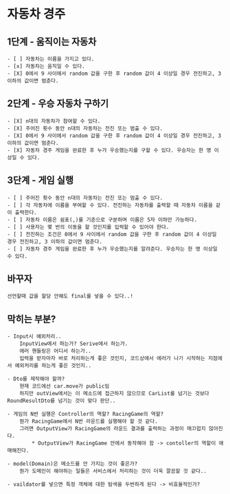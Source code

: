 # 자동차 경주

## 1단계 - 움직이는 자동차
    - [ ] 자동차는 이름을 가지고 있다.
    - [x] 자동차는 움직일 수 있다.
    - [X] 0에서 9 사이에서 random 값을 구한 후 random 값이 4 이상일 경우 전진하고, 3 이하의 값이면 멈춘다.

## 2단계 - 우승 자동차 구하기
    - [X] n대의 자동차가 참여할 수 있다.
    - [X] 주어진 횟수 동안 n대의 자동차는 전진 또는 멈출 수 있다.
    - [X] 0에서 9 사이에서 random 값을 구한 후 random 값이 4 이상일 경우 전진하고, 3 이하의 값이면 멈춘다.
    - [X] 자동차 경주 게임을 완료한 후 누가 우승했는지를 구할 수 있다. 우승자는 한 명 이상일 수 있다.

## 3단계 - 게임 실행
    - [ ] 주어진 횟수 동안 n대의 자동차는 전진 또는 멈출 수 있다.
    - [ ] 각 자동차에 이름을 부여할 수 있다. 전진하는 자동차를 출력할 때 자동차 이름을 같이 출력한다.
    - [ ] 자동차 이름은 쉼표(,)를 기준으로 구분하며 이름은 5자 이하만 가능하다.
    - [ ] 사용자는 몇 번의 이동을 할 것인지를 입력할 수 있어야 한다.
    - [ ] 전진하는 조건은 0에서 9 사이에서 random 값을 구한 후 random 값이 4 이상일 경우 전진하고, 3 이하의 값이면 멈춘다.
    - [ ] 자동차 경주 게임을 완료한 후 누가 우승했는지를 알려준다. 우승자는 한 명 이상일 수 있다.


## 바꾸자
    선언할때 값을 할당 안해도 final를 넣을 수 있다..! 

## 막히는 부분?
    - Input시 예외처리..
        InputView에서 하는가? Serive에서 하는가.
        에러 핸들링은 어디서 하는가..
        입력을 받자마자 바로 처리하는게 좋은 것인지, 코드상에서 에러가 나기 시작하는 지점에서 예외처리를 하는게 좋은 것인지..

    - Dto를 제작해야 할까?
        현재 코드에선 car.move가 public임
        하지만 outView에서는 이 메소드에 접근하지 않으므로 CarList를 넘기는 것보다 RoundResultDto를 넘기는 것이 맞다 판단..
    
    - 게임의 N번 실행은 Controller의 역할? RacingGame의 역할?
        뭔가 RacingGame에서 N번 라운드를 실행해야 할 것 같다.
        그러면 OutputView가 RacingGame의 라운드 결과를 출력하는 과정이 매끄럽지 않아진다.
            * OutputView가 RacingGame 안에서 동작해야 함 -> contoller의 역할이 애매해진다.

    - model(Domain)은 메소드를 안 가지는 것이 좋은가?
        뭔가 도메인이 해야하는 일들은 서비스에서 처리하는 것이 더욱 깔끔할 것 같다..

    - vaildator를 넣으면 특정 객체에 대한 탐색을 두번하게 된다 -> 비효율적인가?
